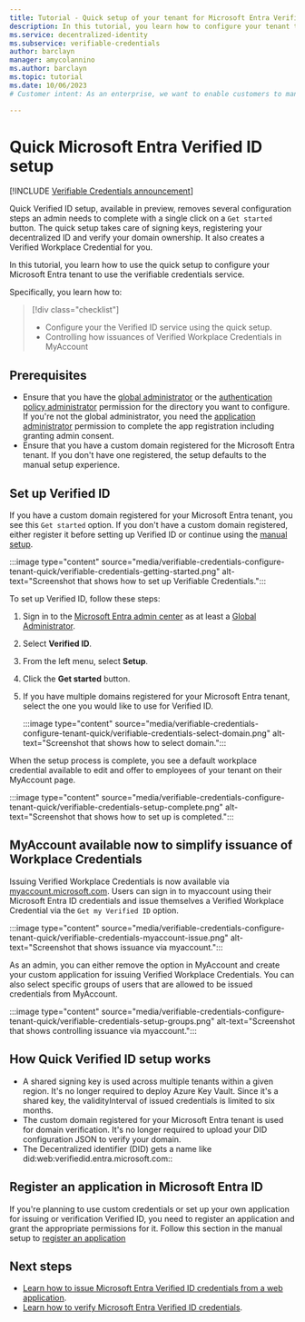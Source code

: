 ```yaml
---
title: Tutorial - Quick setup of your tenant for Microsoft Entra Verified ID
description: In this tutorial, you learn how to configure your tenant to support the Verified ID service. 
ms.service: decentralized-identity
ms.subservice: verifiable-credentials
author: barclayn
manager: amycolannino
ms.author: barclayn
ms.topic: tutorial
ms.date: 10/06/2023
# Customer intent: As an enterprise, we want to enable customers to manage information about themselves by using verifiable credentials.

---
```


# Quick Microsoft Entra Verified ID setup

[!INCLUDE [Verifiable Credentials announcement](../../../includes/verifiable-credentials-brand.md)]

Quick Verified ID setup, available in preview, removes several configuration steps an admin needs to complete with a single click on a `Get started` button. The quick setup  takes care of signing keys, registering your decentralized ID and verify your domain ownership. It also creates a Verified Workplace Credential for you.

In this tutorial, you learn how to use the quick setup to configure your Microsoft Entra tenant to use the verifiable credentials service.

Specifically, you learn how to:

> [!div class="checklist"]
> - Configure your the Verified ID service using the quick setup.
> - Controlling how issuances of Verified Workplace Credentials in MyAccount

## Prerequisites

- Ensure that you have the [global administrator](../../active-directory/roles/permissions-reference.md#global-administrator) or the [authentication policy administrator](../../active-directory/roles/permissions-reference.md#authentication-policy-administrator) permission for the directory you want to configure. If you're not the global administrator, you need the [application administrator](../../active-directory/roles/permissions-reference.md#application-administrator) permission to complete the app registration including granting admin consent.
- Ensure that you have a custom domain registered for the Microsoft Entra tenant. If you don't have one registered, the setup defaults to the manual setup experience.

## Set up Verified ID

If you have a custom domain registered for your Microsoft Entra tenant, you see this `Get started` option. If you don't have a custom domain registered, either register it before setting up Verified ID or continue using the [manual setup](verifiable-credentials-configure-tenant.md).

:::image type="content" source="media/verifiable-credentials-configure-tenant-quick/verifiable-credentials-getting-started.png" alt-text="Screenshot that shows how to set up Verifiable Credentials.":::

To set up Verified ID, follow these steps:

1. Sign in to the [Microsoft Entra admin center](https://entra.microsoft.com) as at least a [Global Administrator](../roles/permissions-reference.md#global-administrator).

1. Select **Verified ID**.

1. From the left menu, select **Setup**.

1. Click the **Get started** button.

1. If you have multiple domains registered for your Microsoft Entra tenant, select the one you would like to use for Verified ID.

    :::image type="content" source="media/verifiable-credentials-configure-tenant-quick/verifiable-credentials-select-domain.png" alt-text="Screenshot that shows how to select domain.":::

When the setup process is complete, you see a default workplace credential available to edit and offer to employees of your tenant on their MyAccount page.

:::image type="content" source="media/verifiable-credentials-configure-tenant-quick/verifiable-credentials-setup-complete.png" alt-text="Screenshot that shows how to set up is completed.":::

## MyAccount available now to simplify issuance of Workplace Credentials
Issuing Verified Workplace Credentials is now available via [myaccount.microsoft.com](https://myaccount.microsoft.com/). Users can sign in to myaccount using their Microsoft Entra ID credentials and issue themselves a Verified Workplace Credential via the `Get my Verified ID` option.  

:::image type="content" source="media/verifiable-credentials-configure-tenant-quick/verifiable-credentials-myaccount-issue.png" alt-text="Screenshot that shows issuance via myaccount.":::

As an admin, you can either remove the option in MyAccount and create your custom application for issuing Verified Workplace Credentials. You can also select specific groups of users that are allowed to be issued credentials from MyAccount.

:::image type="content" source="media/verifiable-credentials-configure-tenant-quick/verifiable-credentials-setup-groups.png" alt-text="Screenshot that shows controlling issuance via myaccount.":::

## How Quick Verified ID setup works

- A shared signing key is used across multiple tenants within a given region. It's no longer required to deploy Azure Key Vault. Since it's a shared key, the validityInterval of issued credentials is limited to six months.
- The custom domain registered for your Microsoft Entra tenant is used for domain verification. It's no longer required to upload your DID configuration JSON to verify your domain.
- The Decentralized identifier (DID) gets a name like did:web:verifiedid.entra.microsoft.com:<tenantid>:<authority-id>

## Register an application in Microsoft Entra ID

If you're planning to use custom credentials or set up your own application for issuing or verification Verified ID, you need to register an application and grant the appropriate permissions for it. Follow this section in the manual setup to [register an application](verifiable-credentials-configure-tenant.md#register-an-application-in-microsoft-entra-id)

## Next steps

- [Learn how to issue Microsoft Entra Verified ID credentials from a web application](verifiable-credentials-configure-issuer.md).
- [Learn how to verify Microsoft Entra Verified ID credentials](verifiable-credentials-configure-verifier.md).

